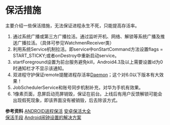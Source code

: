 保活措施
===============

主要介绍一些保活措施，无法保证进程永生不死，只能提高存活率。

1. 通过系统广播或第三方广播拉活。通过监听开机、网络、解锁等系统广播及推送广播拉活。（具体可参见WatchmenReceiver类）
2. 利用系统Service机制拉活。即service中onStartCommand方法设置flags = START_STICKY;或者onDestroy中重新启动service。
3. startForeground设置为前台服务避免kill，Android4.3及以上需要设置id为0时通知栏才不显示该通知。
4. 双进程守护保证remote提醒进程存活率[Daemon](https://github.com/Marswin/MarsDaemon)；这个对6.0以下版本有大效果！
5. JobSchedulerService和账号同步机制补充，对华为手机有效果。
6. 1像素页面，息屏启动亮屏销毁，保证在前台。上线后有用户反馈解锁可能会出现假死现象，即该界面没有被销毁，后去除该方式。

**参考资料**
[ANDROID进程保活](http://tech.etouch.cn/archives/1127) 
[安卓保活大全](http://dev.qq.com/topic/57ac4a0ea374c75371c08ce8)  
[保活手段](http://www.jianshu.com/p/63aafe3c12af) 
[Android闹钟设置的解决方案](http://www.androidchina.net/5338.html?sukey=3997c0719f151520cd198e139daaf7df88d30308a0d1715c2b047f78f16d21cbb1a6c7c41aa5cea192b55de79d5a61d6)
